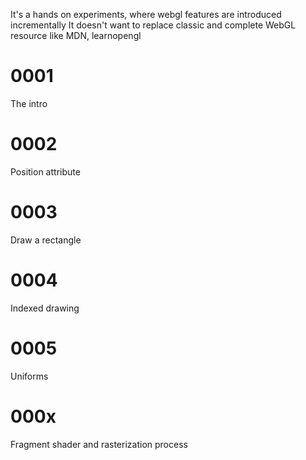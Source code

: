 It's a hands on experiments, where webgl features are introduced incrementally
It doesn't want to replace classic and complete WebGL resource like MDN, learnopengl

# 0001

The intro

# 0002

Position attribute

# 0003

Draw a rectangle

# 0004

Indexed drawing

# 0005

Uniforms

# 000x

Fragment shader and rasterization process
